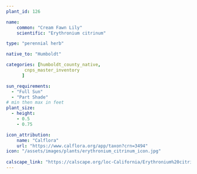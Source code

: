 ```yaml
---
plant_id: 126

name: 
    common: "Cream Fawn Lily"   
    scientific: "Erythronium citrinum" 

type: "perennial herb"

native_to: "Humboldt"

categories: [humboldt_county_native,
       cnps_master_inventory
      ]

sun_requirements:
  - "Full Sun"
  - "Part Shade"
# min then max in feet
plant_size:
  - height: 
    - 0.5
    - 0.75

icon_attribution: 
    name: "Calflora"
    url: "https://www.calflora.org/app/taxon?crn=3494"
icon: "/assets/images/plants/erythronium_citrinum_icon.jpg"
 
calscape_link: "https://calscape.org/loc-California/Erythronium%20citrinum%20(Cream%20Fawnlily)"
---
```







